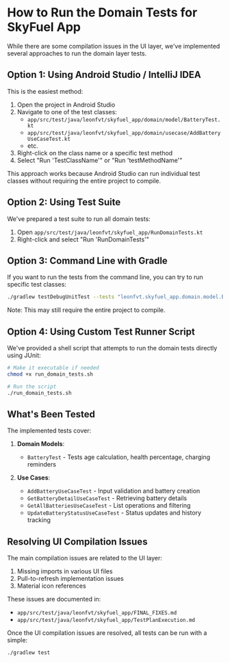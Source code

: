 # How to Run the Domain Tests for SkyFuel App

While there are some compilation issues in the UI layer, we've implemented several approaches to run the domain layer tests.

## Option 1: Using Android Studio / IntelliJ IDEA

This is the easiest method:

1. Open the project in Android Studio
2. Navigate to one of the test classes:
   - `app/src/test/java/leonfvt/skyfuel_app/domain/model/BatteryTest.kt`
   - `app/src/test/java/leonfvt/skyfuel_app/domain/usecase/AddBatteryUseCaseTest.kt`
   - etc.
3. Right-click on the class name or a specific test method 
4. Select "Run 'TestClassName'" or "Run 'testMethodName'"

This approach works because Android Studio can run individual test classes without requiring the entire project to compile.

## Option 2: Using Test Suite

We've prepared a test suite to run all domain tests:

1. Open `app/src/test/java/leonfvt/skyfuel_app/RunDomainTests.kt`
2. Right-click and select "Run 'RunDomainTests'"

## Option 3: Command Line with Gradle

If you want to run the tests from the command line, you can try to run specific test classes:

```bash
./gradlew testDebugUnitTest --tests "leonfvt.skyfuel_app.domain.model.BatteryTest"
```

Note: This may still require the entire project to compile.

## Option 4: Using Custom Test Runner Script

We've provided a shell script that attempts to run the domain tests directly using JUnit:

```bash
# Make it executable if needed
chmod +x run_domain_tests.sh

# Run the script
./run_domain_tests.sh
```

## What's Been Tested

The implemented tests cover:

1. **Domain Models**:
   - `BatteryTest` - Tests age calculation, health percentage, charging reminders

2. **Use Cases**:
   - `AddBatteryUseCaseTest` - Input validation and battery creation
   - `GetBatteryDetailUseCaseTest` - Retrieving battery details
   - `GetAllBatteriesUseCaseTest` - List operations and filtering
   - `UpdateBatteryStatusUseCaseTest` - Status updates and history tracking

## Resolving UI Compilation Issues

The main compilation issues are related to the UI layer:

1. Missing imports in various UI files
2. Pull-to-refresh implementation issues
3. Material icon references

These issues are documented in:
- `app/src/test/java/leonfvt/skyfuel_app/FINAL_FIXES.md`
- `app/src/test/java/leonfvt/skyfuel_app/TestPlanExecution.md`

Once the UI compilation issues are resolved, all tests can be run with a simple:

```bash
./gradlew test
```